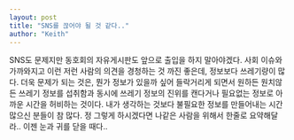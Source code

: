 ```yaml
---
layout: post
title: "SNS를 끊어야 될 것 같다.."
author: "Keith"
---
```


SNS도 문제지만 동호회의 자유게시판도 앞으로 출입을 하지 말아야겠다.
사회 이슈와 가까와지고 이런 저런 사람의 의견을 경청하는 것 까진 좋은데,
정보보다 쓰레기량이 많다. 
더욱 문제가 되는 것은, 뭔가 정보가 있을까 싶어 들락거리게 되면서 원하든 원치않든 쓰레기 정보를 섭취함과 동시에 쓰레기 정보의 진위를 캔다거나 필요없는 정보로 아까운 시간을 허비하는 것이다.
내가 생각하는 것보다 불필요한 정보를 만들어내는 시간 많으신 분들이 참 많다.
정 그렇게 하시겠다면 나같은 사람을 위해서 한줄로 요약해달라..
이젠 눈과 귀를 닫을 때다..


